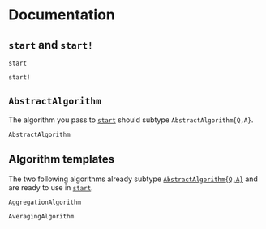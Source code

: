 # Documentation

## `start` and `start!`

```@docs
start
```

```@docs
start!
```

## `AbstractAlgorithm`

The algorithm you pass to [`start`](@ref) should subtype `AbstractAlgorithm{Q,A}`.

```@docs
AbstractAlgorithm
```

## Algorithm templates

The two following algorithms already subtype [`AbstractAlgorithm{Q,A}`](@ref) and are ready to use in [`start`](@ref).

```@docs
AggregationAlgorithm
```

```@docs
AveragingAlgorithm

```
